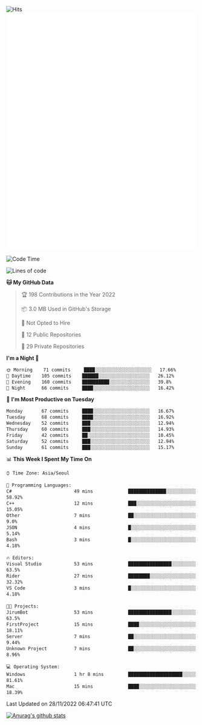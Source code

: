 ![Hits](https://hits.seeyoufarm.com/api/count/incr/badge.svg?url=https%3A%2F%2Fgithub.com%2Fkokose1234&count_bg=%2379C83D&title_bg=%23555555&icon=apple.svg&icon_color=%23E7E7E7&title=hits&edge_flat=false)
<br/>
![Metrics](https://github.com/kokose1234/kokose1234/blob/main/github-metrics.svg)

<!--START_SECTION:waka-->
![Code Time](http://img.shields.io/badge/Code%20Time-715%20hrs%2054%20mins-blue)

![Lines of code](https://img.shields.io/badge/From%20Hello%20World%20I%27ve%20Written-884%20Thousand%20lines%20of%20code-blue)

**🐱 My GitHub Data** 

> 🏆 198 Contributions in the Year 2022
 > 
> 📦 3.0 MB Used in GitHub's Storage 
 > 
> 🚫 Not Opted to Hire
 > 
> 📜 12 Public Repositories 
 > 
> 🔑 29 Private Repositories  
 > 
**I'm a Night 🦉** 

```text
🌞 Morning    71 commits     ████░░░░░░░░░░░░░░░░░░░░░   17.66% 
🌆 Daytime    105 commits    ██████░░░░░░░░░░░░░░░░░░░   26.12% 
🌃 Evening    160 commits    ██████████░░░░░░░░░░░░░░░   39.8% 
🌙 Night      66 commits     ████░░░░░░░░░░░░░░░░░░░░░   16.42%

```
📅 **I'm Most Productive on Tuesday** 

```text
Monday       67 commits     ████░░░░░░░░░░░░░░░░░░░░░   16.67% 
Tuesday      68 commits     ████░░░░░░░░░░░░░░░░░░░░░   16.92% 
Wednesday    52 commits     ███░░░░░░░░░░░░░░░░░░░░░░   12.94% 
Thursday     60 commits     ███░░░░░░░░░░░░░░░░░░░░░░   14.93% 
Friday       42 commits     ██░░░░░░░░░░░░░░░░░░░░░░░   10.45% 
Saturday     52 commits     ███░░░░░░░░░░░░░░░░░░░░░░   12.94% 
Sunday       61 commits     ███░░░░░░░░░░░░░░░░░░░░░░   15.17%

```


📊 **This Week I Spent My Time On** 

```text
⌚︎ Time Zone: Asia/Seoul

💬 Programming Languages: 
C#                       49 mins             ██████████████░░░░░░░░░░░   58.92% 
C++                      12 mins             ███░░░░░░░░░░░░░░░░░░░░░░   15.05% 
Other                    7 mins              ██░░░░░░░░░░░░░░░░░░░░░░░   9.0% 
JSON                     4 mins              █░░░░░░░░░░░░░░░░░░░░░░░░   5.14% 
Bash                     3 mins              █░░░░░░░░░░░░░░░░░░░░░░░░   4.18%

🔥 Editors: 
Visual Studio            53 mins             ████████████████░░░░░░░░░   63.5% 
Rider                    27 mins             ████████░░░░░░░░░░░░░░░░░   32.32% 
VS Code                  3 mins              █░░░░░░░░░░░░░░░░░░░░░░░░   4.18%

🐱‍💻 Projects: 
JirumBot                 53 mins             ████████████████░░░░░░░░░   63.5% 
FirstProject             15 mins             ████░░░░░░░░░░░░░░░░░░░░░   18.11% 
Server                   7 mins              ██░░░░░░░░░░░░░░░░░░░░░░░   9.44% 
Unknown Project          7 mins              ██░░░░░░░░░░░░░░░░░░░░░░░   8.96%

💻 Operating System: 
Windows                  1 hr 8 mins         ████████████████████░░░░░   81.61% 
Mac                      15 mins             ████░░░░░░░░░░░░░░░░░░░░░   18.39%

```


 Last Updated on 28/11/2022 06:47:41 UTC
<!--END_SECTION:waka-->

[![Anurag's github stats](https://github-readme-stats.vercel.app/api?username=kokose1234&theme=dracula)](https://github.com/anuraghazra/github-readme-stats)



	
